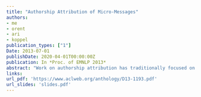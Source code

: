 ```yaml
---
title: "Authorship Attribution of Micro-Messages"
authors:
- me
- orent
- ari
- koppel
publication_types: ["1"]
Date: 2013-07-01
publishDate: 2020-04-01T00:00:00Z
publication: In *Proc. of EMNLP 2013*
abstract: "Work on authorship attribution has traditionally focused on long texts. In this work, we tackle the question of whether the author of a very short text can be successfully identified. We use Twitter as an experimental testbed. We introduce the concept of an author's unique 'signature', and show that such signatures are typical of many authors when writing very short texts. We also present a new authorship attribution feature ('flexible patterns') and demonstrate a significant improvement over our baselines. Our results show that the author of a single tweet can be identified with good accuracy in an array of flavors of the authorship attribution task."
links:
url_pdf: 'https://www.aclweb.org/anthology/D13-1193.pdf'
url_slides: 'slides.pdf'
---
```

